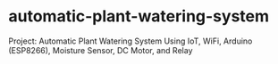 # automatic-plant-watering-system
Project: Automatic Plant Watering System Using IoT, WiFi, Arduino (ESP8266), Moisture Sensor, DC Motor, and Relay
